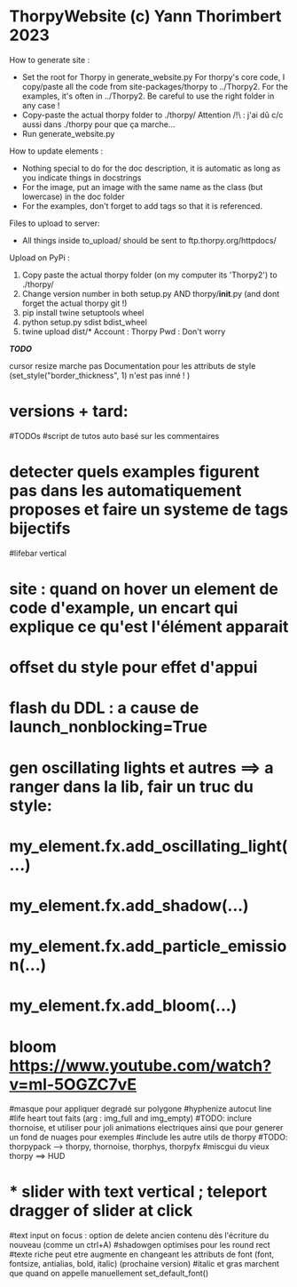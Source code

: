 # ThorpyWebsite (c) Yann Thorimbert 2023

How to generate site :
* Set the root for Thorpy in generate_website.py
    For thorpy's core code, I copy/paste all the code from site-packages/thorpy to ../Thorpy2.
    For the examples, it's often in ../Thorpy2. Be careful to use the right folder in any case !
* Copy-paste the actual thorpy folder to ./thorpy/
    Attention /!\ : j'ai dû c/c aussi dans ./thorpy pour que ça marche...
* Run generate_website.py

How to update elements :
* Nothing special to do for the doc description, it is automatic as long as you indicate things in docstrings
* For the image, put an image with the same name as the class (but lowercase) in the doc folder
* For the examples, don't forget to add tags so that it is referenced.

Files to upload to server:
* All things inside to_upload/ should be sent to ftp.thorpy.org/httpdocs/

Upload on PyPi :
1. Copy paste the actual thorpy folder (on my computer its 'Thorpy2') to ./thorpy/
2. Change version number in both setup.py AND thorpy/__init__.py (and dont forget the actual thorpy git !)
3. pip install twine setuptools wheel
4. python setup.py sdist bdist_wheel
5. twine upload dist/*
Account : Thorpy
Pwd : Don't worry


***TODO***

cursor resize marche pas
Documentation pour les attributs de style (set_style("border_thickness", 1) n'est pas inné ! )


# versions + tard: ####################################################################
#TODOs
#script de tutos auto basé sur les commentaires
# detecter quels examples figurent pas dans les automatiquement proposes et faire un systeme de tags bijectifs
#lifebar vertical
# site : quand on hover un element de code d'example, un encart qui explique ce qu'est l'élément apparait
# offset du style pour effet d'appui
# flash du DDL : a cause de launch_nonblocking=True
# gen oscillating lights et autres ==> a ranger dans la lib, fair un truc du style:
# my_element.fx.add_oscillating_light(...)
# my_element.fx.add_shadow(...)
# my_element.fx.add_particle_emission(...)
# my_element.fx.add_bloom(...)
# bloom https://www.youtube.com/watch?v=ml-5OGZC7vE
#masque pour appliquer degradé sur polygone
#hyphenize autocut line
#life heart tout faits (arg : img_full and img_empty)
#TODO: inclure thornoise, et utiliser pour joli animations electriques ainsi que pour generer un fond de nuages pour exemples
#include les autre utils de thorpy
#TODO: thorpypack --> thorpy, thornoise, thorphys, thorpyfx
#miscgui du vieux thorpy ==> HUD
# * slider with text vertical ; teleport dragger of slider at click
#text input on focus : option de delete ancien contenu dès l'écriture du nouveau (comme un ctrl+A)
#shadowgen optimises pour les round rect
#texte riche peut etre augmente en changeant les attributs de font (font, fontsize, antialias, bold, italic) (prochaine version)
#italic et gras marchent que quand on appelle manuellement set_default_font()